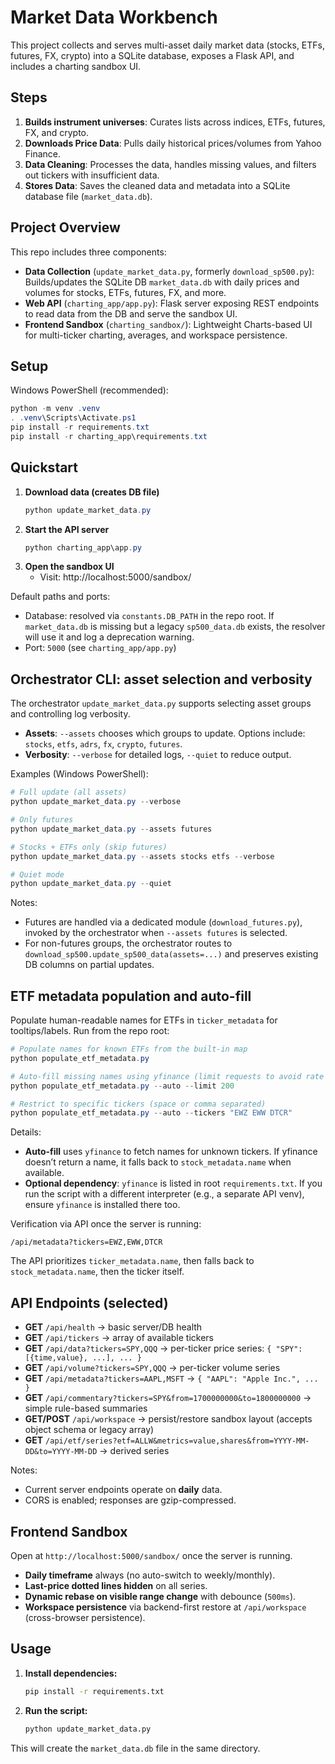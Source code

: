 # Market Data Workbench

This project collects and serves multi-asset daily market data (stocks, ETFs, futures, FX, crypto) into a SQLite database, exposes a Flask API, and includes a charting sandbox UI.

## Steps

1.  **Builds instrument universes**: Curates lists across indices, ETFs, futures, FX, and crypto.
2.  **Downloads Price Data**: Pulls daily historical prices/volumes from Yahoo Finance.
3.  **Data Cleaning**: Processes the data, handles missing values, and filters out tickers with insufficient data.
4.  **Stores Data**: Saves the cleaned data and metadata into a SQLite database file (`market_data.db`).

## Project Overview

This repo includes three components:

-  __Data Collection__ (`update_market_data.py`, formerly `download_sp500.py`): Builds/updates the SQLite DB `market_data.db` with daily prices and volumes for stocks, ETFs, futures, FX, and more.
-  __Web API__ (`charting_app/app.py`): Flask server exposing REST endpoints to read data from the DB and serve the sandbox UI.
-  __Frontend Sandbox__ (`charting_sandbox/`): Lightweight Charts-based UI for multi-ticker charting, averages, and workspace persistence.

## Setup

Windows PowerShell (recommended):

```powershell
python -m venv .venv
. .venv\Scripts\Activate.ps1
pip install -r requirements.txt
pip install -r charting_app\requirements.txt
```

## Quickstart

1.  __Download data (creates DB file)__
    ```powershell
    python update_market_data.py
    ```
2.  __Start the API server__
    ```powershell
    python charting_app\app.py
    ```
3.  __Open the sandbox UI__
    - Visit: http://localhost:5000/sandbox/

Default paths and ports:
-  Database: resolved via `constants.DB_PATH` in the repo root. If `market_data.db` is missing but a legacy `sp500_data.db` exists, the resolver will use it and log a deprecation warning.
-  Port: `5000` (see `charting_app/app.py`)

## Orchestrator CLI: asset selection and verbosity

The orchestrator `update_market_data.py` supports selecting asset groups and controlling log verbosity.

- __Assets__: `--assets` chooses which groups to update. Options include: `stocks`, `etfs`, `adrs`, `fx`, `crypto`, `futures`.
- __Verbosity__: `--verbose` for detailed logs, `--quiet` to reduce output.

Examples (Windows PowerShell):

```powershell
# Full update (all assets)
python update_market_data.py --verbose

# Only futures
python update_market_data.py --assets futures

# Stocks + ETFs only (skip futures)
python update_market_data.py --assets stocks etfs --verbose

# Quiet mode
python update_market_data.py --quiet
```

Notes:
- Futures are handled via a dedicated module (`download_futures.py`), invoked by the orchestrator when `--assets futures` is selected.
- For non-futures groups, the orchestrator routes to `download_sp500.update_sp500_data(assets=...)` and preserves existing DB columns on partial updates.

## ETF metadata population and auto-fill

Populate human-readable names for ETFs in `ticker_metadata` for tooltips/labels. Run from the repo root:

```powershell
# Populate names for known ETFs from the built-in map
python populate_etf_metadata.py

# Auto-fill missing names using yfinance (limit requests to avoid rate limits)
python populate_etf_metadata.py --auto --limit 200

# Restrict to specific tickers (space or comma separated)
python populate_etf_metadata.py --auto --tickers "EWZ EWW DTCR"
```

Details:
- __Auto-fill__ uses `yfinance` to fetch names for unknown tickers. If yfinance doesn’t return a name, it falls back to `stock_metadata.name` when available.
- __Optional dependency__: `yfinance` is listed in root `requirements.txt`. If you run the script with a different interpreter (e.g., a separate API venv), ensure `yfinance` is installed there too.

Verification via API once the server is running:

```text
/api/metadata?tickers=EWZ,EWW,DTCR
```

The API prioritizes `ticker_metadata.name`, then falls back to `stock_metadata.name`, then the ticker itself.

## API Endpoints (selected)

-  __GET__ `/api/health` → basic server/DB health
-  __GET__ `/api/tickers` → array of available tickers
-  __GET__ `/api/data?tickers=SPY,QQQ` → per-ticker price series: `{ "SPY": [{time,value}, ...], ... }`
-  __GET__ `/api/volume?tickers=SPY,QQQ` → per-ticker volume series
-  __GET__ `/api/metadata?tickers=AAPL,MSFT` → `{ "AAPL": "Apple Inc.", ... }`
-  __GET__ `/api/commentary?tickers=SPY&from=1700000000&to=1800000000` → simple rule-based summaries
-  __GET/POST__ `/api/workspace` → persist/restore sandbox layout (accepts object schema or legacy array)
-  __GET__ `/api/etf/series?etf=ALLW&metrics=value,shares&from=YYYY-MM-DD&to=YYYY-MM-DD` → derived series

Notes:
-  Current server endpoints operate on __daily__ data.
-  CORS is enabled; responses are gzip-compressed.

## Frontend Sandbox

Open at `http://localhost:5000/sandbox/` once the server is running.

-  __Daily timeframe__ always (no auto-switch to weekly/monthly).
-  __Last-price dotted lines hidden__ on all series.
-  __Dynamic rebase on visible range change__ with debounce (`500ms`).
-  __Workspace persistence__ via backend-first restore at `/api/workspace` (cross-browser persistence).

## Usage

1.  **Install dependencies:**
    ```bash
    pip install -r requirements.txt
    ```

2.  **Run the script:**
    ```bash
    python update_market_data.py
    ```

This will create the `market_data.db` file in the same directory.
